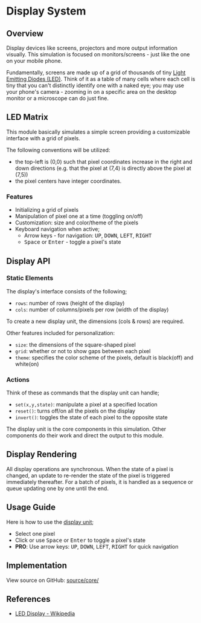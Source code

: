 # Display System

## Overview

Display devices like screens, projectors and more output information visually.
This simulation is focused on monitors/screens - just like the one on your
mobile phone.

Fundamentally, screens are made up of a grid of thousands of tiny
[Light Emitting Diodes (LED)](https://wikipedia.org/wiki/LED_display). Think of
it as a table of many cells where each cell is tiny that you can't distinctly
identify one with a naked eye; you may use your phone's camera - zooming in on a
specific area on the desktop monitor or a microscope can do just fine.

## LED Matrix

This module basically simulates a simple screen providing a customizable
interface with a grid of pixels.

The following conventions will be utilized:

-   the top-left is (0,0) such that pixel coordinates increase in the right and
    down directions (e.g. that the pixel at (7,4) is directly above the pixel at
    (7,5))
-   the pixel centers have integer coordinates.

### Features

-   Initializing a grid of pixels
-   Manipulation of pixel one at a time (toggling on/off)
-   Customization: size and color/theme of the pixels
-   Keyboard navigation when active;
    -   Arrow keys - for navigation: <kbd>UP</kbd>, <kbd>DOWN</kbd>,
        <kbd>LEFT</kbd>, <kbd>RIGHT</kbd>
    -   <kbd>Space</kbd> or <kbd>Enter</kbd> - toggle a pixel's state

## Display API

### Static Elements

The display's interface consists of the following;

-   `rows`: number of rows (height of the display)
-   `cols`: number of columns/pixels per row (width of the display)

To create a new display unit, the dimensions (cols & rows) are required.

Other features included for personalization:

-   `size`: the dimensions of the square-shaped pixel
-   `grid`: whether or not to show gaps between each pixel
-   `theme`: specifies the color scheme of the pixels, default is black(off) and
    white(on)

### Actions

Think of these as commands that the display unit can handle;

-   `set(x,y,state)`: manipulate a pixel at a specified location
-   `reset()`: turns off/on all the pixels on the display
-   `invert()`: toggles the state of each pixel to the opposite state

The display unit is the core components in this simulation. Other components do
their work and direct the output to this module.

## Display Rendering

All display operations are synchronous. When the state of a pixel is changed, an update to re-render the state of the pixel is triggered immediately thereafter. For a batch of pixels, it is handled as a sequence or queue updating one by one until the end.

## Usage Guide

Here is how to use the [display unit](../demo/display.md);

- Select one pixel
- Click or use <kbd>Space</kbd> or <kbd>Enter</kbd> to toggle a pixel's state
- **PRO**: Use arrow keys: <kbd>UP</kbd>, <kbd>DOWN</kbd>, <kbd>LEFT</kbd>, <kbd>RIGHT</kbd> for quick navigation

## Implementation

View source on GitHub: [source/core/](https://github.com/henryhale/pixsim/blob/master/source/core/)

## References

-   [LED Display - Wikipedia](https://wikipedia.org/wiki/LED_display)
